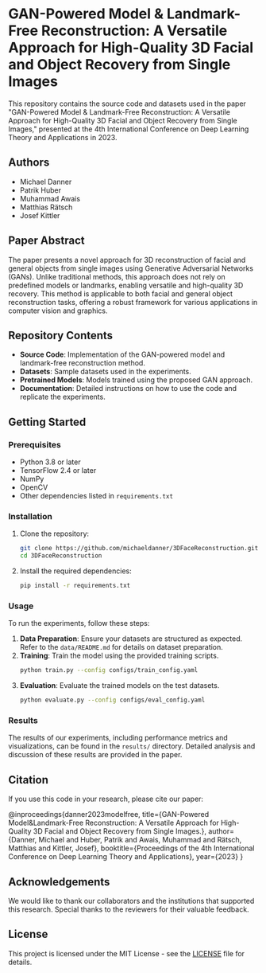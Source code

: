 # GAN-Powered Model & Landmark-Free Reconstruction: A Versatile Approach for High-Quality 3D Facial and Object Recovery from Single Images

This repository contains the source code and datasets used in the paper "GAN-Powered Model & Landmark-Free Reconstruction: A Versatile Approach for High-Quality 3D Facial and Object Recovery from Single Images," presented at the 4th International Conference on Deep Learning Theory and Applications in 2023.

## Authors
- Michael Danner
- Patrik Huber
- Muhammad Awais
- Matthias Rätsch
- Josef Kittler

## Paper Abstract
The paper presents a novel approach for 3D reconstruction of facial and general objects from single images using Generative Adversarial Networks (GANs). Unlike traditional methods, this approach does not rely on predefined models or landmarks, enabling versatile and high-quality 3D recovery. This method is applicable to both facial and general object reconstruction tasks, offering a robust framework for various applications in computer vision and graphics.

## Repository Contents
- **Source Code**: Implementation of the GAN-powered model and landmark-free reconstruction method.
- **Datasets**: Sample datasets used in the experiments.
- **Pretrained Models**: Models trained using the proposed GAN approach.
- **Documentation**: Detailed instructions on how to use the code and replicate the experiments.

## Getting Started

### Prerequisites
- Python 3.8 or later
- TensorFlow 2.4 or later
- NumPy
- OpenCV
- Other dependencies listed in `requirements.txt`

### Installation
1. Clone the repository:
    ```bash
    git clone https://github.com/michaeldanner/3DFaceReconstruction.git
    cd 3DFaceReconstruction
    ```

2. Install the required dependencies:
    ```bash
    pip install -r requirements.txt
    ```

### Usage
To run the experiments, follow these steps:

1. **Data Preparation**: Ensure your datasets are structured as expected. Refer to the `data/README.md` for details on dataset preparation.
2. **Training**: Train the model using the provided training scripts.
    ```bash
    python train.py --config configs/train_config.yaml
    ```
3. **Evaluation**: Evaluate the trained models on the test datasets.
    ```bash
    python evaluate.py --config configs/eval_config.yaml
    ```

### Results
The results of our experiments, including performance metrics and visualizations, can be found in the `results/` directory. Detailed analysis and discussion of these results are provided in the paper.

## Citation
If you use this code in your research, please cite our paper:

@inproceedings{danner2023modelfree,
title={GAN-Powered Model&Landmark-Free Reconstruction: A Versatile Approach for High-Quality 3D Facial and Object Recovery from Single Images.},
author={Danner, Michael and Huber, Patrik and Awais, Muhammad and Rätsch, Matthias and Kittler, Josef},
booktitle={Proceedings of the 4th International Conference on Deep Learning Theory and Applications},
year={2023}
}


## Acknowledgements
We would like to thank our collaborators and the institutions that supported this research. Special thanks to the reviewers for their valuable feedback.

## License
This project is licensed under the MIT License - see the [LICENSE](LICENSE) file for details.
